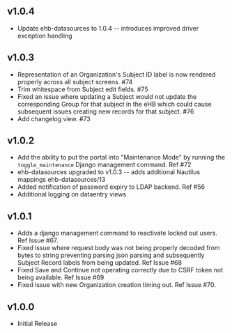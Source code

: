 v1.0.4
---
* Update ehb-datasources to 1.0.4 -- introduces improved driver exception handling

v1.0.3
---
* Representation of an Organization's Subject ID label is now rendered properly across all subject screens. #74
* Trim whitespace from Subject edit fields. #75
* Fixed an issue where updating a Subject would not update the corresponding Group for that
subject in the eHB which could cause subsequent issues creating new records for that subject. #76
* Add changelog view. #73

v1.0.2
---
* Add the ability to put the portal into "Maintenance Mode" by running the
`toggle_maintenance` Django management command. Ref #72
* ehb-datasources upgraded to v1.0.3 -- adds additional Nautilus mappings ehb-datasources/13
* Added notification of password expiry to LDAP backend. Ref #56
* Additional logging on dataentry views

v1.0.1
---
* Adds a django management command to reactivate locked out users. Ref Issue #67.
* Fixed issue where request body was not being properly decoded from bytes
to string preventing parsing json parsing and subsequently Subject Record
labels from being updated. Ref Issue #68
* Fixed Save and Continue not operating correctly due to CSRF token not being
available. Ref Issue #69
* Fixed issue with new Organization creation timing out. Ref Issue #70.

v1.0.0
---
* Initial Release
